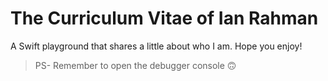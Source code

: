 # The Curriculum Vitae of Ian Rahman

A Swift playground that shares a little about who I am. Hope you enjoy!

> PS- Remember to open the debugger console 🙃
